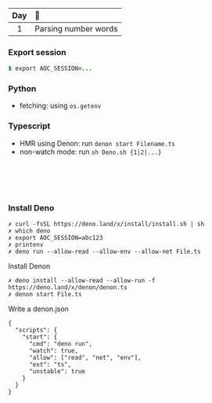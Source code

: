 Day | :christmas_tree:
:-: | :-
1   | Parsing number words

### Export session
```j
$ export AOC_SESSION=...
```

### Python
- fetching: using `os.getenv` 

### Typescript
- HMR using Denon: run `denon start Filename.ts`
- non-watch mode: run `sh Deno.sh {1|2|...}`

<!------------ FOOTNOTE ------------>

# &#8203;
### Install Deno
```
✗ curl -fsSL https://deno.land/x/install/install.sh | sh
✗ which deno
✗ export AOC_SESSION=abc123
✗ printenv
✗ deno run --allow-read --allow-env --allow-net File.ts
```
Install Denon
```
✗ deno install --allow-read --allow-run -f https://deno.land/x/denon/denon.ts
✗ denon start File.ts
```
Write a denon.json
```
{
  "scripts": {
    "start": {
      "cmd": "deno run",
      "watch": true,
      "allow": ["read", "net", "env"],
      "ext": "ts",
      "unstable": true
    }
  }
}
```

<!--

# Perks of Go

&#8203;| &#8203;
:-     | :-
&#8203;| _- Atoi . Itoa -_
go     | <kbd>i, err := strconv.Atoi("-42")</kbd>
go     | <kbd>s := strconv.Itoa(-42)</kbd>
||
&#8203;| _- Sort an int array -_
ts     | `nums.sort((a, b) => a - b)`
go     | <kbd>sort.Ints(nums)</kbd>
||
&#8203;| _- Make a dict/map -_
go     | <kbd>E := make( map[ *Node ] *Node )</kbd>
py     | `E = defaultdict(lambda: None)`
cc     | `map<Node*, Node*> E`
||
|| _- Make a pointer -_
cc     | `ListNode *prev = nullptr`
go     | <kbd>prev := (*ListNode)(nil)</kbd>
||
|| _- Make an array -_ 
cc     | `vector<ListNode*> arr`
go     | <kbd>res := make([]*ListNode, 0)</kbd>
||
cc     | `vector<int> arr(k, 0)`
go     | <kbd>arr := make([]int, k)</kbd>
||
|| _- Make a 2D grid -_ 
cc     | `vector<vector<int>> grid`
go     | <kbd>var grid [][]int</kbd>
&#8203;| <kbd>grid := make([][]int, 0)</kbd>


### PY
_Reading data_
```py
infile = _
from helpers.reader import read_as_list
suffix = '1804.' + str(infile)
lines = read_as_list( suffix )
lines.pop()
```
_Thingy_
```py
defaultdict(lambda: 0)
defaultdict(int)
```
### TS
_To Start with_
```ts
$ npm i --save-dev @types/node
$ npm install axios

// Run .ts with
$(camp) npx && node 
$(home) tsx && node
```
_Reading data_
```go
const choice = 0
const axios = require('axios')
const url = 'https://raw.githubusercontent.com/nuoxoxo/in/main/aoc/180█.' + choice.toString();

(async () => {

    try {
        const resp = await axios.get( url )
        const lines = resp.data.split('\n')
        console.log(resp)
        console.log(lines)
    } catch (e) {
        console.log('error - ', e)
    }
})()
```
_Thingy_
```go
...
D[id] = D[id] ? D[id] + 1 : 1
D[id] = ( D[id] || 1 ) + 1
...
// In a JavaScript/TypeScript for...in loop to iterate
// over the properties of an object, 
// the loop variable is always a string even if
// the keys in the object are numbers
```

-->
